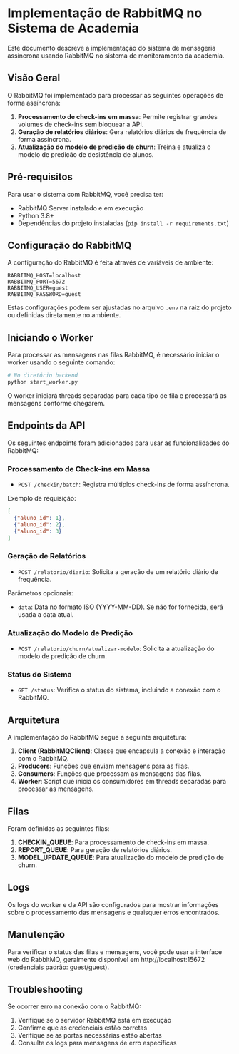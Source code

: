 # Implementação de RabbitMQ no Sistema de Academia

Este documento descreve a implementação do sistema de mensageria assíncrona usando RabbitMQ no sistema de monitoramento da academia.

## Visão Geral

O RabbitMQ foi implementado para processar as seguintes operações de forma assíncrona:

1. **Processamento de check-ins em massa**: Permite registrar grandes volumes de check-ins sem bloquear a API.
2. **Geração de relatórios diários**: Gera relatórios diários de frequência de forma assíncrona.
3. **Atualização do modelo de predição de churn**: Treina e atualiza o modelo de predição de desistência de alunos.

## Pré-requisitos

Para usar o sistema com RabbitMQ, você precisa ter:

- RabbitMQ Server instalado e em execução
- Python 3.8+
- Dependências do projeto instaladas (`pip install -r requirements.txt`)

## Configuração do RabbitMQ

A configuração do RabbitMQ é feita através de variáveis de ambiente:

```
RABBITMQ_HOST=localhost
RABBITMQ_PORT=5672
RABBITMQ_USER=guest
RABBITMQ_PASSWORD=guest
```

Estas configurações podem ser ajustadas no arquivo `.env` na raiz do projeto ou definidas diretamente no ambiente.

## Iniciando o Worker

Para processar as mensagens nas filas RabbitMQ, é necessário iniciar o worker usando o seguinte comando:

```bash
# No diretório backend
python start_worker.py
```

O worker iniciará threads separadas para cada tipo de fila e processará as mensagens conforme chegarem.

## Endpoints da API

Os seguintes endpoints foram adicionados para usar as funcionalidades do RabbitMQ:

### Processamento de Check-ins em Massa

- `POST /checkin/batch`: Registra múltiplos check-ins de forma assíncrona.

Exemplo de requisição:
```json
[
  {"aluno_id": 1},
  {"aluno_id": 2},
  {"aluno_id": 3}
]
```

### Geração de Relatórios

- `POST /relatorio/diario`: Solicita a geração de um relatório diário de frequência.

Parâmetros opcionais:
- `data`: Data no formato ISO (YYYY-MM-DD). Se não for fornecida, será usada a data atual.

### Atualização do Modelo de Predição

- `POST /relatorio/churn/atualizar-modelo`: Solicita a atualização do modelo de predição de churn.

### Status do Sistema

- `GET /status`: Verifica o status do sistema, incluindo a conexão com o RabbitMQ.

## Arquitetura

A implementação do RabbitMQ segue a seguinte arquitetura:

1. **Client (RabbitMQClient)**: Classe que encapsula a conexão e interação com o RabbitMQ.
2. **Producers**: Funções que enviam mensagens para as filas.
3. **Consumers**: Funções que processam as mensagens das filas.
4. **Worker**: Script que inicia os consumidores em threads separadas para processar as mensagens.

## Filas

Foram definidas as seguintes filas:

1. **CHECKIN_QUEUE**: Para processamento de check-ins em massa.
2. **REPORT_QUEUE**: Para geração de relatórios diários.
3. **MODEL_UPDATE_QUEUE**: Para atualização do modelo de predição de churn.

## Logs

Os logs do worker e da API são configurados para mostrar informações sobre o processamento das mensagens e quaisquer erros encontrados.

## Manutenção

Para verificar o status das filas e mensagens, você pode usar a interface web do RabbitMQ, geralmente disponível em http://localhost:15672 (credenciais padrão: guest/guest).

## Troubleshooting

Se ocorrer erro na conexão com o RabbitMQ:

1. Verifique se o servidor RabbitMQ está em execução
2. Confirme que as credenciais estão corretas
3. Verifique se as portas necessárias estão abertas
4. Consulte os logs para mensagens de erro específicas